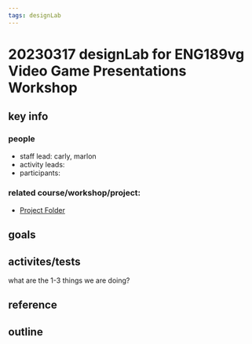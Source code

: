 ```yaml
---
tags: designLab
---
```

# 20230317 designLab for ENG189vg Video Game Presentations Workshop
## key info
### people
* staff lead: carly, marlon
* activity leads:
* participants:
### related course/workshop/project:
* [Project Folder](https://drive.google.com/drive/folders/1z-kbGL8UuQf_b8eCAyF1iwmVeoDOKWKO)
## goals
## activites/tests
what are the 1-3 things we are doing?
## reference
## outline

